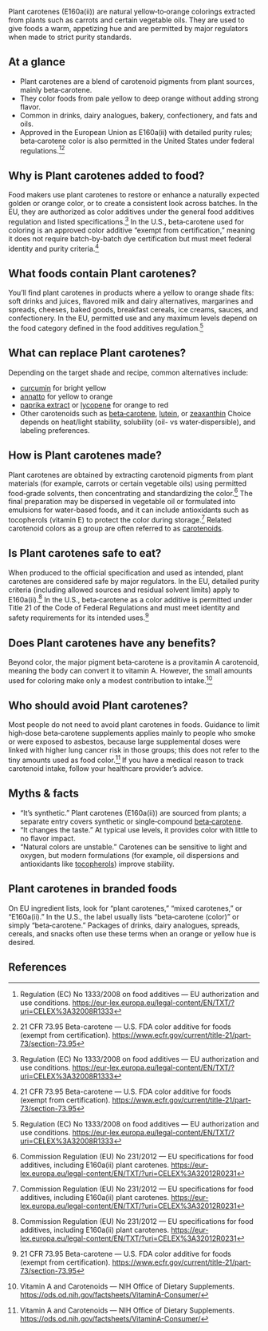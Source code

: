 Plant carotenes (E160a(ii)) are natural yellow‑to‑orange colorings extracted from plants such as carrots and certain vegetable oils. They are used to give foods a warm, appetizing hue and are permitted by major regulators when made to strict purity standards. 
<!--more-->

## At a glance
- Plant carotenes are a blend of carotenoid pigments from plant sources, mainly beta‑carotene.
- They color foods from pale yellow to deep orange without adding strong flavor.
- Common in drinks, dairy analogues, bakery, confectionery, and fats and oils.
- Approved in the European Union as E160a(ii) with detailed purity rules; beta‑carotene color is also permitted in the United States under federal regulations.[^2][^3]

## Why is Plant carotenes added to food?
Food makers use plant carotenes to restore or enhance a naturally expected golden or orange color, or to create a consistent look across batches. In the EU, they are authorized as color additives under the general food additives regulation and listed specifications.[^2] In the U.S., beta‑carotene used for coloring is an approved color additive “exempt from certification,” meaning it does not require batch-by-batch dye certification but must meet federal identity and purity criteria.[^3]

## What foods contain Plant carotenes?
You’ll find plant carotenes in products where a yellow to orange shade fits: soft drinks and juices, flavored milk and dairy alternatives, margarines and spreads, cheeses, baked goods, breakfast cereals, ice creams, sauces, and confectionery. In the EU, permitted use and any maximum levels depend on the food category defined in the food additives regulation.[^2]

## What can replace Plant carotenes?
Depending on the target shade and recipe, common alternatives include:
- [curcumin](/e100-curcumin) for bright yellow
- [annatto](/e160b-annatto) for yellow to orange
- [paprika extract](/e160c-paprika-extract) or [lycopene](/e160d-lycopene) for orange to red
- Other carotenoids such as [beta‑carotene](/e160ai-beta-carotene), [lutein](/e161b-lutein), or [zeaxanthin](/e161h-zeaxanthin)
Choice depends on heat/light stability, solubility (oil- vs water‑dispersible), and labeling preferences.

## How is Plant carotenes made?
Plant carotenes are obtained by extracting carotenoid pigments from plant materials (for example, carrots or certain vegetable oils) using permitted food‑grade solvents, then concentrating and standardizing the color.[^1] The final preparation may be dispersed in vegetable oil or formulated into emulsions for water-based foods, and it can include antioxidants such as tocopherols (vitamin E) to protect the color during storage.[^1] Related carotenoid colors as a group are often referred to as [carotenoids](/e160-carotenoids).

## Is Plant carotenes safe to eat?
When produced to the official specification and used as intended, plant carotenes are considered safe by major regulators. In the EU, detailed purity criteria (including allowed sources and residual solvent limits) apply to E160a(ii).[^1] In the U.S., beta‑carotene as a color additive is permitted under Title 21 of the Code of Federal Regulations and must meet identity and safety requirements for its intended uses.[^3]

## Does Plant carotenes have any benefits?
Beyond color, the major pigment beta‑carotene is a provitamin A carotenoid, meaning the body can convert it to vitamin A. However, the small amounts used for coloring make only a modest contribution to intake.[^4]

## Who should avoid Plant carotenes?
Most people do not need to avoid plant carotenes in foods. Guidance to limit high‑dose beta‑carotene supplements applies mainly to people who smoke or were exposed to asbestos, because large supplemental doses were linked with higher lung cancer risk in those groups; this does not refer to the tiny amounts used as food color.[^4] If you have a medical reason to track carotenoid intake, follow your healthcare provider’s advice.

## Myths & facts
- “It’s synthetic.” Plant carotenes (E160a(ii)) are sourced from plants; a separate entry covers synthetic or single‑compound [beta‑carotene](/e160ai-beta-carotene).
- “It changes the taste.” At typical use levels, it provides color with little to no flavor impact.
- “Natural colors are unstable.” Carotenes can be sensitive to light and oxygen, but modern formulations (for example, oil dispersions and antioxidants like [tocopherols](/e306-tocopherol-rich-extract)) improve stability.

## Plant carotenes in branded foods
On EU ingredient lists, look for “plant carotenes,” “mixed carotenes,” or “E160a(ii).” In the U.S., the label usually lists “beta‑carotene (color)” or simply “beta‑carotene.” Packages of drinks, dairy analogues, spreads, cereals, and snacks often use these terms when an orange or yellow hue is desired.

## References
[^1]: Commission Regulation (EU) No 231/2012 — EU specifications for food additives, including E160a(ii) plant carotenes. https://eur-lex.europa.eu/legal-content/EN/TXT/?uri=CELEX%3A32012R0231
[^2]: Regulation (EC) No 1333/2008 on food additives — EU authorization and use conditions. https://eur-lex.europa.eu/legal-content/EN/TXT/?uri=CELEX%3A32008R1333
[^3]: 21 CFR 73.95 Beta-carotene — U.S. FDA color additive for foods (exempt from certification). https://www.ecfr.gov/current/title-21/part-73/section-73.95
[^4]: Vitamin A and Carotenoids — NIH Office of Dietary Supplements. https://ods.od.nih.gov/factsheets/VitaminA-Consumer/
